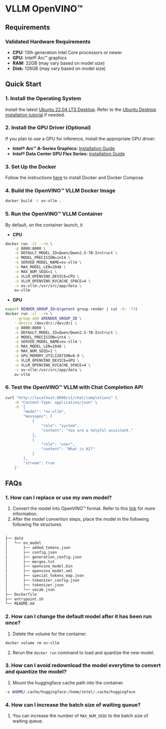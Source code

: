 # VLLM OpenVINO™

## Requirements

### Validated Hardware Requirements
- **CPU:** 13th generation Intel Core processors or newer
- **GPU:** Intel® Arc™ graphics
- **RAM:** 32GB (may vary based on model size)
- **Disk:** 128GB (may vary based on model size)

## Quick Start

### 1. Install the Operating System
Install the latest [Ubuntu 22.04 LTS Desktop](https://releases.ubuntu.com/jammy/). Refer to the [Ubuntu Desktop installation tutorial](https://ubuntu.com/tutorials/install-ubuntu-desktop#1-overview) if needed.

### 2. Install the GPU Driver (Optional)
If you plan to use a GPU for inference, install the appropriate GPU driver:
- **Intel® Arc™ A-Series Graphics:** [Installation Guide](https://github.com/intel/edge-developer-kit-reference-scripts/tree/main/gpu/arc/dg2)
- **Intel® Data Center GPU Flex Series:** [Installation Guide](https://github.com/intel/edge-developer-kit-reference-scripts/tree/main/gpu/flex/ats)

### 3. Set Up the Docker
Follow the instructions [here](https://docs.docker.com/engine/install/) to install Docker and Docker Compose.

### 4. Build the OpenVINO™ VLLM Docker Image
```bash
docker build -t ov-vllm .
```

### 5. Run the OpenVINO™ VLLM Container
By default, on the container launch, it 
* **CPU**
```bash
docker run -it --rm \
    -p 8000:8000 \
    -e DEFAULT_MODEL_ID=Qwen/Qwen2.5-7B-Instruct \
    -e MODEL_PRECISION=int4 \
    -e SERVED_MODEL_NAME=ov-vllm \
    -e MAX_MODEL_LEN=2048 \
    -e MAX_NUM_SEQS=1 \
    -e VLLM_OPENVINO_DEVICE=CPU \
    -e VLLM_OPENVINO_KVCACHE_SPACE=4 \
    -v ov-vllm:/usr/src/app/data \
    ov-vllm
```

* **GPU**
```bash
export RENDER_GROUP_ID=$(getent group render | cut -d: -f3)
docker run -it --rm \
    --group-add $RENDER_GROUP_ID \
    --device /dev/dri:/dev/dri \
    -p 8000:8000 \
    -e DEFAULT_MODEL_ID=Qwen/Qwen2.5-7B-Instruct \
    -e MODEL_PRECISION=int4 \
    -e SERVED_MODEL_NAME=ov-vllm \
    -e MAX_MODEL_LEN=2048 \
    -e MAX_NUM_SEQS=1 \
    -e GPU_MEMORY_UTILIZATION=0.9 \
    -e VLLM_OPENVINO_DEVICE=GPU \
    -e VLLM_OPENVINO_KVCACHE_SPACE=4 \
    -v ov-vllm:/usr/src/app/data \
    ov-vllm
```

### 6. Test the OpenVINO™ VLLM with Chat Completion API
```bash
curl "http://localhost:8000/v1/chat/completions" \
    -H "Content-Type: application/json" \
    -d '{
        "model": "ov-vllm",
        "messages": [
            {
                "role": "system",
                "content": "You are a helpful assistant."
            },
            {
                "role": "user",
                "content": "What is AI?"
            }
        ],
        "stream": true
    }'
```


## FAQs
### 1. How can I replace or use my own model?
1. Convert the model into OpenVINO™ format. Refer to this [link](https://docs.openvino.ai/2024/learn-openvino/llm_inference_guide/genai-model-preparation.html) for more information.
2. After the model convertion steps, place the model in the following following file structures.
```bash
.
├── data
│   └── ov_model
│       ├── added_tokens.json
│       ├── config.json
│       ├── generation_config.json
│       ├── merges.txt
│       ├── openvino_model.bin
│       ├── openvino_model.xml
│       ├── special_tokens_map.json
│       ├── tokenizer_config.json
│       ├── tokenizer.json
│       └── vocab.json
├── Dockerfile
├── entrypoint.sh
└── README.md
```

### 2. How can I change the default model after it has been run once?
1. Delete the volume for the container.
```bash
docker volume rm ov-vllm
```
2. Rerun the `docker run` command to load and quantize the new model.

### 3. How can I avoid redownload the model everytime to convert and quantize the model?
1. Mount the huggingface cache path into the container.
```bash
-v $HOME/.cache/huggingface:/home/intel/.cache/huggingface
```

### 4. How can I increase the batch size of waiting queue?
1. You can increase the number of `MAX_NUM_SEQS` to the batch size of waiting queue.
